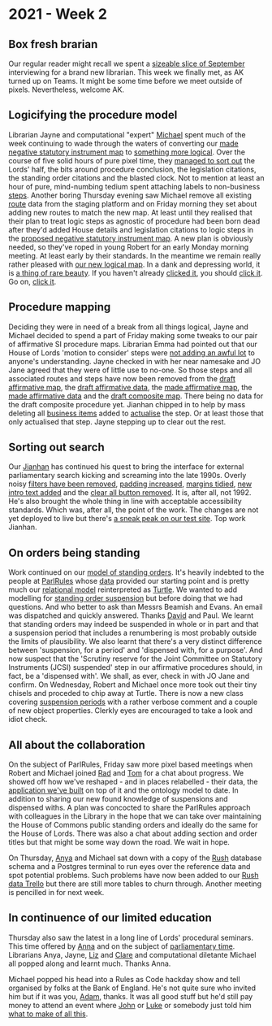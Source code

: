 # 2021 - Week 2

## Box fresh brarian

Our regular reader might recall we spent a [sizeable slice of September](https://ukparliament.github.io/ontologies/meta/weeknotes/2020/39/#expanding-the-family) interviewing for a brand new librarian. This week we finally met, as AK turned up on Teams. It might be some time before we meet outside of pixels. Nevertheless, welcome AK.

## Logicifying the procedure model

Librarian Jayne and computational "expert" [Michael](https://twitter.com/fantasticlife) spent much of the week continuing to wade through the waters of converting our [made negative statutory instrument map](https://ukparliament.github.io/ontologies/procedure/flowcharts/sis/made-negative.pdf) to [something more logical](https://ukparliament.github.io/ontologies/procedure/flowcharts/sis/logic-gates/made-negative.pdf). Over the course of five solid hours of pure pixel time, they [managed to sort out](https://trello.com/c/XodNqLKV/15-remap-made-negative) the Lords' half, the bits around procedure conclusion, the legislation citations, the standing order citations and the blasted clock. Not to mention at least an hour of pure, mind-numbing tedium spent attaching labels to non-business [steps](https://ukparliament.github.io/ontologies/procedure/procedure-ontology.html#d4e175). Another boring Thursday evening saw Michael remove all existing [route](https://ukparliament.github.io/ontologies/procedure/procedure-ontology.html#d4e164) data from the staging platform and on Friday morning they set about adding new routes to match the new map. At least until they realised that their plan to treat logic steps as agnostic of procedure had been born dead after they'd added House details and legislation citations to logic steps in the [proposed negative statutory instrument map](https://github.com/ukparliament/ontologies/blob/master/procedure/flowcharts/proposed-negative-sis/logic-gates/proposed-negative-sis.pdf). A new plan is obviously needed, so they've roped in young Robert for an early Monday morning meeting. At least early by their standards. In the meantime we remain really rather pleased with [our new logical map](https://ukparliament.github.io/ontologies/procedure/flowcharts/sis/logic-gates/made-negative.pdf). In a dank and depressing world, it is [a thing of rare beauty](https://ukparliament.github.io/ontologies/procedure/flowcharts/sis/logic-gates/made-negative.pdf). If you haven't already [clicked it](https://ukparliament.github.io/ontologies/procedure/flowcharts/sis/logic-gates/made-negative.pdf), you should [click it](https://ukparliament.github.io/ontologies/procedure/flowcharts/sis/logic-gates/made-negative.pdf). Go on, [click it](https://ukparliament.github.io/ontologies/procedure/flowcharts/sis/logic-gates/made-negative.pdf).

## Procedure mapping

Deciding they were in need of a break from all things logical, Jayne and Michael decided to spend a part of Friday making some tweaks to our pair of affirmative SI procedure maps. Librarian Emma had pointed out that our House of Lords 'motion to consider' steps were [not adding an awful lot](https://trello.com/c/z44oKJUf/302-jo-jane-lords-motion-to-consider) to anyone's understanding. Jayne checked in with her near namesake and JO Jane agreed that they were of little use to no-one. So those steps and all associated routes and steps have now been removed from the [draft affirmative map](https://ukparliament.github.io/ontologies/procedure/flowcharts/sis/draft-affirmative.pdf), the [draft affirmative data](https://procedures.azurewebsites.net/Procedures/3/graph), the [made affirmative map](https://ukparliament.github.io/ontologies/procedure/flowcharts/sis/made-affirmative.pdf), the [made affirmative data](https://procedures.azurewebsites.net/Procedures/1/graph) and the [draft composite map](https://ukparliament.github.io/ontologies/procedure/flowcharts/sis/draft-composite.pdf). There being no data for the draft composite procedure yet. Jianhan chipped in to help by mass deleting all [business items](https://ukparliament.github.io/ontologies/procedure/procedure-ontology.html#d4e211) added to [actualise](https://ukparliament.github.io/ontologies/procedure/procedure-ontology.html#d4e344) the step. Or at least those that only actualised that step. Jayne stepping up to clear out the rest.

## Sorting out search

Our [Jianhan](https://twitter.com/jianhanzhu) has continued his quest to bring the interface for external parliamentary search kicking and screaming into the late 1990s. Overly noisy [filters have been removed](https://trello.com/c/Vh1g4KMN/337-remove-the-hide-all-search-filters-link-on-search-materials), [padding increased](https://trello.com/c/puyyBcqG/336-increase-padding-on-titles), [margins tidied](https://trello.com/c/xbjwaIS6/342-search-materials-margins-are-wonky-on-search-results), [new intro text added](https://trello.com/c/YLQkjN7Y/335-intro-text-for-search-material) and the [clear all button removed](https://trello.com/c/HQfLslLi/338-remove-clear-all-button-from-search-materials). It is, after all, not 1992. He's also brought the whole thing in line with acceptable accessibility standards. Which was, after all, the point of the work. The changes are not yet deployed to live but there's [a sneak peak on our test site](https://search-material-test.azurewebsites.net/). Top work Jianhan.

## On orders being standing

Work continued on our [model of standing orders](https://ukparliament.github.io/ontologies/standing-order/standing-order-ontology.html). It's heavily indebted to the people at [ParlRules](https://parlrulesdata.org/) whose [data](https://parlrulesdata.org/download.html) provided our starting point and is pretty much our [relational model](https://standing-orders.herokuapp.com/meta/schema) reinterpreted as [Turtle](https://ukparliament.github.io/ontologies/standing-order/standing-order-ontology.ttl). We wanted to add modelling for [standing order suspension](https://trello.com/c/B7mJwL3l/331-standing-order-suspension) but before doing that we had questions. And who better to ask than Messrs Beamish and Evans. An email was dispatched and quickly answered. Thanks [David](https://twitter.com/clerkly) and Paul. We learnt that standing orders may indeed be suspended in whole or in part and that a suspension period that includes a renumbering is most probably outside the limits of plausibility. We also learnt that there's a very distinct difference between 'suspension, for a period' and 'dispensed with, for a purpose'. And now suspect that the 'Scrutiny reserve for the Joint Committee on Statutory Instruments (JCSI) suspended' step in our affirmative procedures should, in fact, be a 'dispensed with'. We shall, as ever, check in with JO Jane and confirm. On Wednesday, Robert and Michael once more took out their tiny chisels and proceded to chip away at Turtle. There is now a new class covering [suspension periods](https://ukparliament.github.io/ontologies/standing-order/standing-order-ontology.html#d4e174) with a rather verbose comment and a couple of new object properties. Clerkly eyes are encouraged to take a look and idiot check.

## All about the collaboration

On the subject of ParlRules, Friday saw more pixel based meetings when Robert and Michael joined [Rad](https://radoslawzubek.com/) and [Tom](https://twitter.com/tomgfleming) for a chat about progress. We showed off how we've reshaped - and in places relabelled - their data, the [application we've built](https://standing-orders.herokuapp.com/) on top of it and the ontology model to date. In addition to sharing our new found knowledge of suspensions and dispensed withs. A plan was concocted to share the ParlRules approach with colleagues in the Library in the hope that we can take over maintaining the House of Commons public standing orders and ideally do the same for the House of Lords. There was also a chat about adding section and order titles but that might be some way down the road. We wait in hope.

On Thursday, [Anya](https://twitter.com/bitten_) and Michael sat down with a copy of the [Rush](https://membersafter1832.historyofparliamentonline.org/) database schema and a Postgres terminal to run eyes over the reference data and spot potential problems. Such problems have now been added to our [Rush data Trello](https://trello.com/b/4JA1hW6I/rush-data-2020) but there are still more tables to churn through. Another meeting is pencilled in for next week.

## In continuence of our limited education

Thursday also saw the latest in a long line of Lords' procedural seminars. This time offered by [Anna](https://twitter.com/LoogaGirl) and on the subject of [parliamentary time](https://ukparliament.github.io/ontologies/time-period/time-period-ontology.html). Librarians Anya, Jayne, [Liz](https://twitter.com/greensideknits) and [Clare](https://twitter.com/tinysprite) and computational diletante Michael all popped along and learnt much. Thanks Anna.

Michael popped his head into a Rules as Code hackday show and tell organised by folks at the Bank of England. He's not quite sure who invited him but if it was you, [Adam](https://twitter.com/AdamWyner), thanks. It was all good stuff but he'd still pay money to attend an event where [John](https://twitter.com/johnlsheridan) or [Luke](https://twitter.com/Lenorbury) or somebody just told him [what to make of all this](https://twitter.com/johnlsheridan/status/1349760983984701441).



